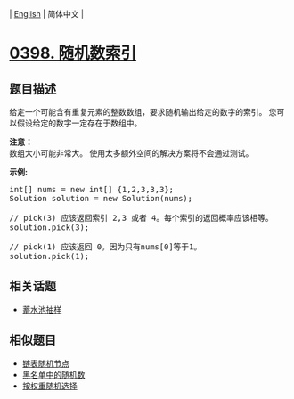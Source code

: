 
| [English](README_EN.md) | 简体中文 |
# [0398. 随机数索引](https://leetcode-cn.com/problems/random-pick-index/)
## 题目描述
<p>给定一个可能含有重复元素的整数数组，要求随机输出给定的数字的索引。 您可以假设给定的数字一定存在于数组中。</p>

<p><strong>注意：</strong><br />
数组大小可能非常大。 使用太多额外空间的解决方案将不会通过测试。</p>

<p><strong>示例:</strong></p>

<pre>
int[] nums = new int[] {1,2,3,3,3};
Solution solution = new Solution(nums);

// pick(3) 应该返回索引 2,3 或者 4。每个索引的返回概率应该相等。
solution.pick(3);

// pick(1) 应该返回 0。因为只有nums[0]等于1。
solution.pick(1);
</pre>

## 相关话题
- [蓄水池抽样](https://leetcode-cn.com/tag/reservoir-sampling)
## 相似题目
- [链表随机节点](../linked-list-random-node/README.md)
- [黑名单中的随机数](../random-pick-with-blacklist/README.md)
- [按权重随机选择](../random-pick-with-weight/README.md)
